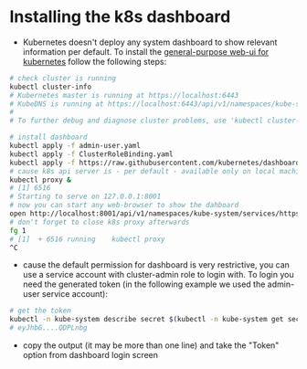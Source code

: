 # Installing the k8s dashboard

* Kubernetes doesn't deploy any system dashboard to show relevant information per default. To install the [general-purpose web-ui for kubernetes](https://github.com/kubernetes/dashboard) follow the following steps:

```bash
# check cluster is running
kubectl cluster-info
# Kubernetes master is running at https://localhost:6443
# KubeDNS is running at https://localhost:6443/api/v1/namespaces/kube-system/services/kube-dns:dns/proxy
# 
# To further debug and diagnose cluster problems, use 'kubectl cluster-info dump'.

# install dashboard
kubectl apply -f admin-user.yaml
kubectl apply -f ClusterRoleBinding.yaml
kubectl apply -f https://raw.githubusercontent.com/kubernetes/dashboard/v1.10.1/src/deploy/recommended/kubernetes-dashboard.yaml
# cause k8s api server is - per default - available only on local machine (where it is installed AND for security reasons) run proxy
kubectl proxy &
# [1] 6516
# Starting to serve on 127.0.0.1:8001
# now you can start any web-browser to show the dahboard
open http://localhost:8001/api/v1/namespaces/kube-system/services/https:kubernetes-dashboard:/proxy/
# don't forget to close k8s proxy afterwards
fg 1
# [1]  + 6516 running    kubectl proxy
^C
```

* cause the default permission for dashboard is very restrictive, you can use a service account with cluster-admin role to login with. To login you need the generated token (in the following example we used the admin-user service account):

```bash
# get the token
kubectl -n kube-system describe secret $(kubectl -n kube-system get secret | grep -w admin-user | awk '{print $1}') | grep token: | awk '{print $2}'
# eyJhbG....QDPLnbg
```

* copy the output (it may be more than one line) and take the "Token" option from dashboard login screen